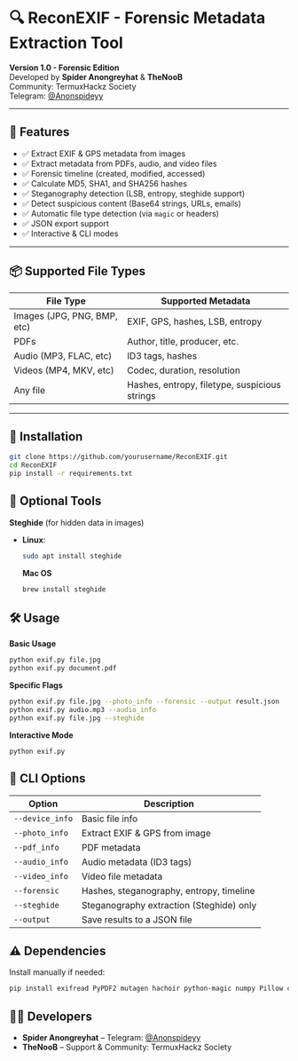# 🔍 ReconEXIF - Forensic Metadata Extraction Tool


**Version 1.0 - Forensic Edition**  
Developed by **Spider Anongreyhat** & **TheNooB**  
Community: TermuxHackz Society  
Telegram: [@Anonspideyy](https://t.me/Anonspideyy)

---

## 🧰 Features

- ✅ Extract EXIF & GPS metadata from images
- ✅ Extract metadata from PDFs, audio, and video files
- ✅ Forensic timeline (created, modified, accessed)
- ✅ Calculate MD5, SHA1, and SHA256 hashes
- ✅ Steganography detection (LSB, entropy, steghide support)
- ✅ Detect suspicious content (Base64 strings, URLs, emails)
- ✅ Automatic file type detection (via `magic` or headers)
- ✅ JSON export support
- ✅ Interactive & CLI modes

---

## 📦 Supported File Types

| File Type | Supported Metadata |
|-----------|--------------------|
| Images (JPG, PNG, BMP, etc) | EXIF, GPS, hashes, LSB, entropy |
| PDFs | Author, title, producer, etc. |
| Audio (MP3, FLAC, etc) | ID3 tags, hashes |
| Videos (MP4, MKV, etc) | Codec, duration, resolution |
| Any file | Hashes, entropy, filetype, suspicious strings |

---

## 🚀 Installation

```bash
git clone https://github.com/yourusername/ReconEXIF.git
cd ReconEXIF
pip install -r requirements.txt
```

## 🔌 Optional Tools

**Steghide** (for hidden data in images)

- **Linux**:  
  ```bash
  sudo apt install steghide
  ```
  **Mac OS**
  ```bash
  brew install steghide
  ```
## 🛠️ Usage
**Basic Usage**
```bash
python exif.py file.jpg
python exif.py document.pdf
```
**Specific Flags**
```bash
python exif.py file.jpg --photo_info --forensic --output result.json
python exif.py audio.mp3 --audio_info
python exif.py file.jpg --steghide
```
**Interactive Mode**
```
python exif.py
```
## 🔧 CLI Options

| Option           | Description                                     |
|------------------|-------------------------------------------------|
| `--device_info`  | Basic file info                                 |
| `--photo_info`   | Extract EXIF & GPS from image                   |
| `--pdf_info`     | PDF metadata                                    |
| `--audio_info`   | Audio metadata (ID3 tags)                       |
| `--video_info`   | Video file metadata                             |
| `--forensic`     | Hashes, steganography, entropy, timeline        |
| `--steghide`     | Steganography extraction (Steghide) only        |
| `--output`       | Save results to a JSON file                     |

## ⚠️ Dependencies

Install manually if needed:

```bash
pip install exifread PyPDF2 mutagen hachoir python-magic numpy Pillow colorama
```
## 👨‍💻 Developers

- **Spider Anongreyhat** – Telegram: [@Anonspideyy](https://t.me/Anonspideyy)
- **TheNooB** – Support & Community: TermuxHackz Society
